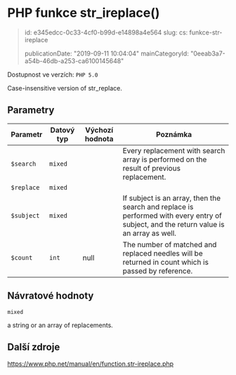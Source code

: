 PHP funkce str_ireplace()
=========================

> id: e345edcc-0c33-4cf0-b99d-e14898a4e564
> slug:
> 	cs: funkce-str-ireplace
>
> publicationDate: "2019-09-11 10:04:04"
> mainCategoryId: "0eeab3a7-a54b-46db-a253-ca6100145648"

Dostupnost ve verzích: `PHP 5.0`

Case-insensitive version of <function>str_replace</function>.


Parametry
--------------

| Parametr | Datový typ | Výchozí hodnota | Poznámka |
|-----|-----|-----|-----|
| `$search` | `mixed` |  | Every replacement with search array is performed on the result of previous replacement. |
| `$replace` | `mixed` |  |  |
| `$subject` | `mixed` |  | If subject is an array, then the search and replace is performed with every entry of subject, and the return value is an array as well. |
| `$count` | `int` | null | The number of matched and replaced needles will be returned in count which is passed by reference. |


Návratové hodnoty
----------------

`mixed`

a string or an array of replacements.

Další zdroje
------------

https://www.php.net/manual/en/function.str-ireplace.php
